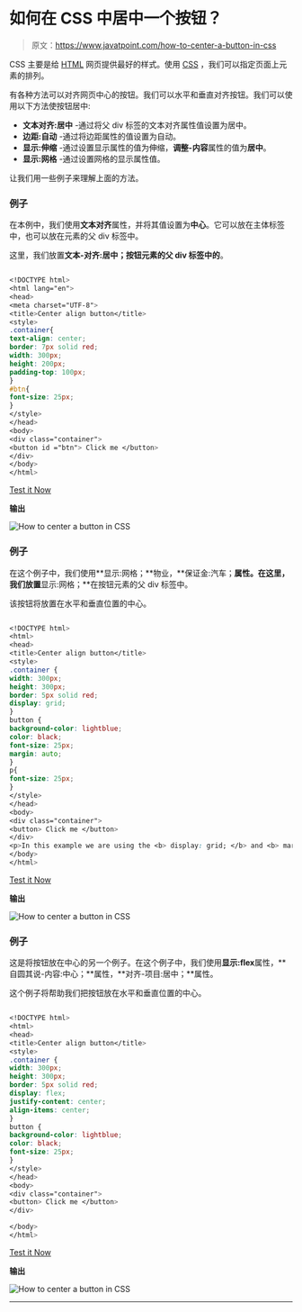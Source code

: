 # 如何在 CSS 中居中一个按钮？

> 原文：<https://www.javatpoint.com/how-to-center-a-button-in-css>

CSS 主要是给 [HTML](https://www.javatpoint.com/html-tutorial) 网页提供最好的样式。使用 [CSS](https://www.javatpoint.com/css-tutorial) ，我们可以指定页面上元素的排列。

有各种方法可以对齐网页中心的按钮。我们可以水平和垂直对齐按钮。我们可以使用以下方法使按钮居中:

*   **文本对齐:居中** -通过将父 div 标签的文本对齐属性值设置为居中。
*   **边距:自动** -通过将边距属性的值设置为自动。
*   **显示:伸缩** -通过设置显示属性的值为伸缩，**调整-内容**属性的值为**居中**。
*   **显示:网格** -通过设置网格的显示属性值。

让我们用一些例子来理解上面的方法。

### 例子

在本例中，我们使用**文本对齐**属性，并将其值设置为**中心**。它可以放在主体标签中，也可以放在元素的父 div 标签中。

这里，我们放置**文本-对齐:居中；按钮元素的父 div 标签中的**。

```css

<!DOCTYPE html>
<html lang="en">
<head>
<meta charset="UTF-8">
<title>Center align button</title>
<style>
.container{
text-align: center;
border: 7px solid red;
width: 300px;
height: 200px;
padding-top: 100px;
}
#btn{
font-size: 25px;
}
</style>
</head>
<body>
<div class="container">
<button id ="btn"> Click me </button>
</div>
</body>
</html>

```

[Test it Now](https://www.javatpoint.com/oprweb/test.jsp?filename=how-to-center-a-button-in-css1)

**输出**

![How to center a button in CSS](img/79260fe37f2167f1706a921a6c6ded70.png)

### 例子

在这个例子中，我们使用**显示:网格；**物业，**保证金:汽车；**属性。在这里，我们放置**显示:网格；**在按钮元素的父 div 标签中。

该按钮将放置在水平和垂直位置的中心。

```css

<!DOCTYPE html>
<html>
<head>
<title>Center align button</title>
<style>
.container {
width: 300px;
height: 300px;
border: 5px solid red;
display: grid;
}
button {
background-color: lightblue;
color: black;
font-size: 25px;
margin: auto;
}
p{
font-size: 25px;
}
</style>
</head>
<body>
<div class="container">
<button> Click me </button>
</div>
<p>In this example we are using the <b> display: grid; </b> and <b> margin: auto;</b> properties</p>
</body>
</html>

```

[Test it Now](https://www.javatpoint.com/oprweb/test.jsp?filename=how-to-center-a-button-in-css2)

**输出**

![How to center a button in CSS](img/c8201f7553a0aee0960c383fa00ce4e7.png)

### 例子

这是将按钮放在中心的另一个例子。在这个例子中，我们使用**显示:flex**属性，**自圆其说-内容:中心；**属性，**对齐-项目:居中；**属性。

这个例子将帮助我们把按钮放在水平和垂直位置的中心。

```css

<!DOCTYPE html>
<html>
<head>
<title>Center align button</title>
<style>
.container {
width: 300px;
height: 300px;
border: 5px solid red;
display: flex;
justify-content: center;
align-items: center;
}
button {
background-color: lightblue;
color: black;
font-size: 25px;
}
</style>
</head>
<body>
<div class="container">
<button> Click me </button>
</div>

</body>
</html>

```

[Test it Now](https://www.javatpoint.com/oprweb/test.jsp?filename=how-to-center-a-button-in-css3)

**输出**

![How to center a button in CSS](img/a29d89d1c789c000159ace28f56db7f8.png)

* * *